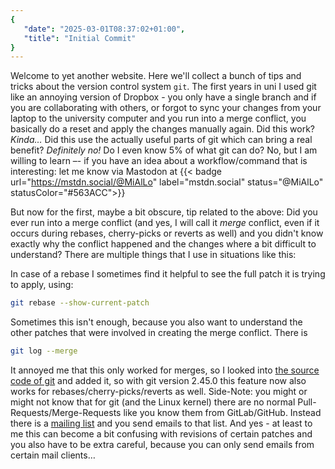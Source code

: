 ```yaml
---
{
   "date": "2025-03-01T08:37:02+01:00",
   "title": "Initial Commit"
}
---
```


Welcome to yet another website. Here we'll collect a bunch of tips and tricks
about the version control system `git`. The first years in uni I used git like
an annoying version of Dropbox - you only have a single branch and if you are
collaborating with others, or forgot to sync your changes from your laptop to
the university computer and you run into a merge conflict, you basically do a
reset and apply the changes manually again. Did this work? _Kinda…_ Did this
use the actually useful parts of git which can bring a real benefit?
_Definitely no!_ Do I even know 5% of what git can do? No, but I am willing to
learn –- if you have an idea about a workflow/command that is interesting: let
me know via Mastodon at
{{< badge url="https://mstdn.social/@MiAlLo" label="mstdn.social" status="@MiAlLo" statusColor="#563ACC">}}


But now for the first, maybe a bit obscure, tip related to the above: Did you
ever run into a merge conflict (and yes, I will call it _merge_ conflict, even
if it occurs during rebases, cherry-picks or reverts as well) and you didn't
know exactly why the conflict happened and the changes where a bit difficult to
understand? There are multiple things that I use in situations like this:

In case of a rebase I sometimes find it helpful to see the full patch it is
trying to apply, using:
```sh
git rebase --show-current-patch
```

Sometimes this isn't enough, because you also want to understand the other
patches that were involved in creating the merge conflict. There is
```sh
git log --merge
```
It annoyed me that this only worked for merges, so I looked into [the source
code of git](https://web.git.kernel.org/pub/scm/git/git.git/) and added it, so
with git version 2.45.0 this feature now also works for
rebases/cherry-picks/reverts as well. Side-Note: you might or might not know
that for git (and the Linux kernel) there are no normal
Pull-Requests/Merge-Requests like you know them from GitLab/GitHub. Instead
there is a [mailing list](https://lore.kernel.org/git/) and you send emails to
that list. And yes - at least to me this can become a bit confusing with
revisions of certain patches and you also have to be extra careful, because you
can only send emails from certain mail clients…

